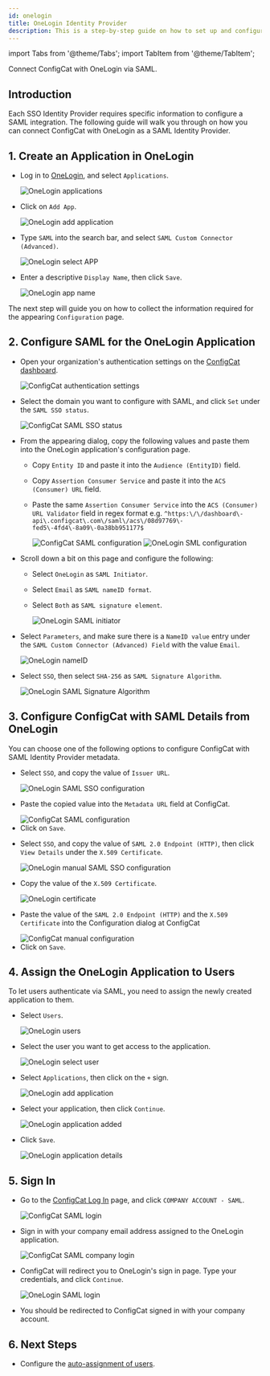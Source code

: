 ```yaml
---
id: onelogin
title: OneLogin Identity Provider
description: This is a step-by-step guide on how to set up and configure OneLogin as a SAML Identity Provider for your organization.
---
```


import Tabs from '@theme/Tabs';
import TabItem from '@theme/TabItem';

Connect ConfigCat with OneLogin via SAML.

## Introduction

Each SSO Identity Provider requires specific information to configure a SAML integration. The following guide will walk you through on how you can connect ConfigCat with OneLogin as a SAML Identity Provider.

## 1. Create an Application in OneLogin

- Log in to <a href="https://app.onelogin.com/login" target="_blank">OneLogin</a>, and select `Applications`.

  <img className="saml-tutorial-img zoomable" src="/docs/assets/saml/onelogin/applications.png" alt="OneLogin applications" />

- Click on `Add App`.

  <img className="saml-tutorial-img zoomable" src="/docs/assets/saml/onelogin/add_app.png" alt="OneLogin add application" />

- Type `SAML` into the search bar, and select `SAML Custom Connector (Advanced)`.

  <img className="saml-tutorial-img zoomable" src="/docs/assets/saml/onelogin/select_app.png" alt="OneLogin select APP" />

- Enter a descriptive `Display Name`, then click `Save`.

  <img className="saml-tutorial-img zoomable" src="/docs/assets/saml/onelogin/app_name.png" alt="OneLogin app name" />

The next step will guide you on how to collect the information required for the appearing `Configuration` page.

## 2. Configure SAML for the OneLogin Application

- Open your organization's authentication settings on the <a href="https://app.configcat.com/organization/authentication" target="_blank">ConfigCat dashboard</a>.

  <img className="saml-tutorial-img zoomable" src="/docs/assets/saml/dashboard/authentication.png" alt="ConfigCat authentication settings" />

- Select the domain you want to configure with SAML, and click `Set` under the `SAML SSO status`.

  <img className="saml-tutorial-img zoomable" src="/docs/assets/saml/dashboard/domains.png" alt="ConfigCat SAML SSO status" />

- From the appearing dialog, copy the following values and paste them into the OneLogin application's configuration page.

  - Copy `Entity ID` and paste it into the `Audience (EntityID)` field.
  - Copy `Assertion Consumer Service` and paste it into the `ACS (Consumer) URL` field.
  - Paste the same `Assertion Consumer Service` into the `ACS (Consumer) URL Validator` field in regex format e.g. `^https:\/\/dashboard\-api\.configcat\.com\/saml\/acs\/08d97769\-fed5\-4fd4\-8a09\-0a38bb951177$`

    <img className="saml-tutorial-img zoomable" src="/docs/assets/saml/dashboard/saml_config.png" alt="ConfigCat SAML configuration" />

    <img className="saml-tutorial-img zoomable" src="/docs/assets/saml/onelogin/saml_config.png" alt="OneLogin SML configuration" />

- Scroll down a bit on this page and configure the following:

  - Select `OneLogin` as `SAML Initiator`.
  - Select `Email` as `SAML nameID format`.
  - Select `Both` as `SAML signature element`.

    <img className="saml-tutorial-img zoomable" src="/docs/assets/saml/onelogin/saml_config2.png" alt="OneLogin SAML initiator" />

- Select `Parameters`, and make sure there is a `NameID value` entry under the `SAML Custom Connector (Advanced) Field` with the value `Email`.

  <img className="saml-tutorial-img zoomable" src="/docs/assets/saml/onelogin/name_id.png" alt="OneLogin nameID" />

- Select `SSO`, then select `SHA-256` as `SAML Signature Algorithm`.

  <img className="saml-tutorial-img zoomable" src="/docs/assets/saml/onelogin/sso_signing_algo.png" alt="OneLogin SAML Signature Algorithm"  />

## 3. Configure ConfigCat with SAML Details from OneLogin

You can choose one of the following options to configure ConfigCat with SAML Identity Provider metadata.

<Tabs>
  <TabItem value="metadataUrl" label="Metadata URL" default>
    <ul>
      <li>
        <p>Select <code>SSO</code>, and copy the value of <code>Issuer URL</code>.</p>
        <img className="saml-tutorial-img zoomable" src="/docs/assets/saml/onelogin/sso_config.png" alt="OneLogin SAML SSO configuration" />
      </li>
      <li>
        <p>Paste the copied value into the <code>Metadata URL</code> field at ConfigCat.</p>
        <img className="saml-tutorial-img zoomable" src="/docs/assets/saml/onelogin/cc_meta_url.png" alt="ConfigCat SAML configuration" />
      </li>
      <li>
        Click on <code>Save</code>.
      </li>
    </ul>
  </TabItem>
  <TabItem value="manual" label="Manual Configuration">
    <ul>
      <li>
        <p>Select <code>SSO</code>, and copy the value of <code>SAML 2.0 Endpoint (HTTP)</code>, then click <code>View Details</code> under the <code>X.509 Certificate</code>.</p>
        <img className="saml-tutorial-img zoomable" src="/docs/assets/saml/onelogin/sso_config_manual.png"  alt="OneLogin manual SAML SSO configuration" />
      </li>
      <li>
        <p>Copy the value of the <code>X.509 Certificate</code>.</p>
        <img className="saml-tutorial-img zoomable" src="/docs/assets/saml/onelogin/cert.png" alt="OneLogin certificate" />
      </li>
      <li>
        <p>Paste the value of the <code>SAML 2.0 Endpoint (HTTP)</code> and the <code>X.509 Certificate</code> into the Configuration dialog at ConfigCat</p>
        <img className="saml-tutorial-img zoomable" src="/docs/assets/saml/onelogin/cc_manual.png" alt="ConfigCat manual configuration" />
      </li>
      <li>
        Click on <code>Save</code>.
      </li>
    </ul>
  </TabItem>
</Tabs>

## 4. Assign the OneLogin Application to Users

To let users authenticate via SAML, you need to assign the newly created application to them.

- Select `Users`.

  <img className="saml-tutorial-img zoomable" src="/docs/assets/saml/onelogin/users.png" alt="OneLogin users" />

- Select the user you want to get access to the application.

  <img className="saml-tutorial-img zoomable" src="/docs/assets/saml/onelogin/select_user.png" alt="OneLogin select user"/>

- Select `Applications`, then click on the `+` sign.

  <img className="saml-tutorial-img zoomable" src="/docs/assets/saml/onelogin/add_application.png" alt="OneLogin add application"/>

- Select your application, then click `Continue`.

  <img className="saml-tutorial-img zoomable" src="/docs/assets/saml/onelogin/app_added.png" alt="OneLogin application added"/>

- Click `Save`.

  <img className="saml-tutorial-img zoomable" src="/docs/assets/saml/onelogin/app_details.png" alt="OneLogin application details"/>

## 5. Sign In

- Go to the <a href="https://app.configcat.com/auth/login" target="_blank">ConfigCat Log In</a> page, and click `COMPANY ACCOUNT - SAML`.

  <img className="saml-tutorial-img zoomable" src="/docs/assets/saml/dashboard/saml_login.png" alt="ConfigCat SAML login" />

- Sign in with your company email address assigned to the OneLogin application.

  <img className="saml-tutorial-img zoomable" src="/docs/assets/saml/dashboard/company_email.png" alt="ConfigCat SAML company login" />

- ConfigCat will redirect you to OneLogin's sign in page. Type your credentials, and click `Continue`.

  <img className="saml-tutorial-img zoomable" src="/docs/assets/saml/onelogin/login.png" alt="OneLogin SAML login"  />

- You should be redirected to ConfigCat signed in with your company account.

## 6. Next Steps

- Configure the [auto-assignment of users](/docs/advanced/team-management/auto-assign-users).
